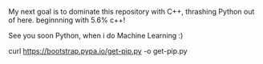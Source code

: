 My next goal is to dominate this repository with C++, thrashing Python out of here.
beginnning with 5.6% c++!

See you soon Python, when i do Machine Learning :)

curl https://bootstrap.pypa.io/get-pip.py -o get-pip.py
